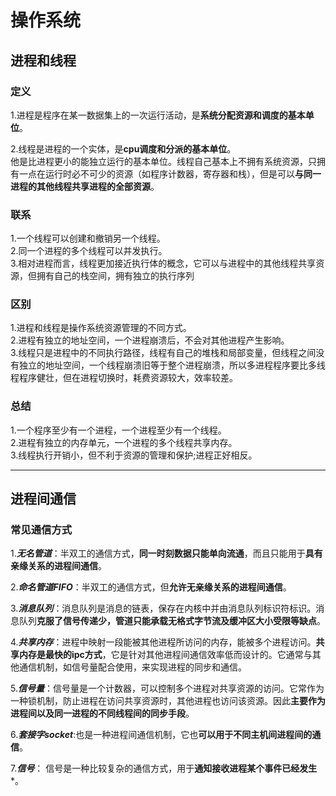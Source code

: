 # 操作系统

## 进程和线程

### 定义

1.进程是程序在某一数据集上的一次运行活动，是**系统分配资源和调度的基本单位**。
  
  
2.线程是进程的一个实体，是**cpu调度和分派的基本单位**。  
他是比进程更小的能独立运行的基本单位。线程自己基本上不拥有系统资源，只拥有一点在运行时必不可少的资源（如程序计数器，寄存器和栈），但是可以**与同一进程的其他线程共享进程的全部资源**。

### 联系

1.一个线程可以创建和撤销另一个线程。  
2.同一个进程的多个线程可以并发执行。  
3.相对进程而言，线程更加接近执行体的概念，它可以与进程中的其他线程共享资源，但拥有自己的栈空间，拥有独立的执行序列

### 区别

1.进程和线程是操作系统资源管理的不同方式。  
2.进程有独立的地址空间，一个进程崩溃后，不会对其他进程产生影响。  
3.线程只是进程中的不同执行路径，线程有自己的堆栈和局部变量，但线程之间没有独立的地址空间，一个线程崩溃旧等于整个进程崩溃，所以多进程程序要比多线程程序健壮，但在进程切换时，耗费资源较大，效率较差。

### 总结

1.一个程序至少有一个进程，一个进程至少有一个线程。  
2.进程有独立的内存单元，一个进程的多个线程共享内存。  
3.线程执行开销小，但不利于资源的管理和保护;进程正好相反。


---

## 进程间通信

### 常见通信方式

1.***无名管道***：半双工的通信方式，**同一时刻数据只能单向流通**，而且只能用于**具有亲缘关系的进程间通信**。  

2.***命名管道FIFO***：半双工的通信方式，但**允许无亲缘关系的进程间通信**。

3.***消息队列***：消息队列是消息的链表，保存在内核中并由消息队列标识符标识。消息队列**克服了信号传递少，管道只能承载无格式字节流及缓冲区大小受限等缺点**。

4.***共享内存***：进程中映射一段能被其他进程所访问的内存，能被多个进程访问。**共享内存是最快的ipc方式**，它是针对其他进程间通信效率低而设计的。它通常与其他通信机制，如信号量配合使用，来实现进程的同步和通信。

5.***信号量***：信号量是一个计数器，可以控制多个进程对共享资源的访问。它常作为一种锁机制，防止进程在访问共享资源时，其他进程也访问该资源。因此**主要作为进程间以及同一进程的不同线程间的同步手段**。

6.***套接字socket***:也是一种进程间通信机制，它也**可以用于不同主机间进程间的通信**。

7.***信号***： 信号是一种比较复杂的通信方式，用于**通知接收进程某个事件已经发生***。
